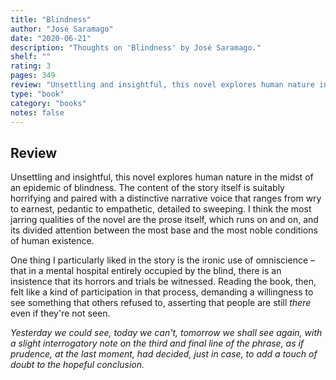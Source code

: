 ```yaml
---
title: "Blindness"
author: "José Saramago"
date: "2020-06-21"
description: "Thoughts on 'Blindness' by José Saramago."
shelf: ""
rating: 3
pages: 349
review: "Unsettling and insightful, this novel explores human nature in the midst of an epidemic of blindness. The content of the story itself is suitably horrifying and paired with a distinctive narrative voice that ranges from wry to earnest, pedantic to empathetic, detailed to sweeping. I think the most jarring qualities of the novel are the prose itself, which runs on and on, and its divided attention between the most base and the most noble conditions of human existence.<br/><br/>One thing I particularly liked in the story is the ironic use of omniscience – that in a mental hospital entirely occupied by the blind, there is an insistence that its horrors and trials be witnessed. Reading the book, then, felt like a kind of participation in that process, demanding a willingness to see something that others refused to, asserting that people are still <i>there</i> even if they're not seen. <br/><br/><i>Yesterday we could see, today we can't, tomorrow we shall see again, with a slight interrogatory note on the third and final line of the phrase, as if prudence, at the last moment, had decided, just in case, to add a touch of doubt to the hopeful conclusion.</i>"
type: "book"
category: "books"
notes: false
---
```


## Review

Unsettling and insightful, this novel explores human nature in the midst of an epidemic of blindness. The content of the story itself is suitably horrifying and paired with a distinctive narrative voice that ranges from wry to earnest, pedantic to empathetic, detailed to sweeping. I think the most jarring qualities of the novel are the prose itself, which runs on and on, and its divided attention between the most base and the most noble conditions of human existence.

One thing I particularly liked in the story is the ironic use of omniscience – that in a mental hospital entirely occupied by the blind, there is an insistence that its horrors and trials be witnessed. Reading the book, then, felt like a kind of participation in that process, demanding a willingness to see something that others refused to, asserting that people are still _there_ even if they're not seen.

_Yesterday we could see, today we can't, tomorrow we shall see again, with a slight interrogatory note on the third and final line of the phrase, as if prudence, at the last moment, had decided, just in case, to add a touch of doubt to the hopeful conclusion._
